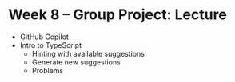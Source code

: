 # Week 8 – Group Project: Lecture

* GitHub Copilot
* Intro to TypeScript
  - Hinting with available suggestions
  - Generate new suggestions
  - Problems

